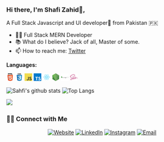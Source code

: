 
### Hi there, I'm Shafi Zahid👦,
A Full Stack Javascript and UI developer🎯 from Pakistan 🇵🇰

- 👨‍💻 Full Stack MERN Developer
- 📚 What do I believe? Jack of all, Master of some.
- 📫 How to reach me: [Twitter](https://twitter.com/ishafizahid)

**Languages:**  

<code><img height="20" src="https://raw.githubusercontent.com/github/explore/80688e429a7d4ef2fca1e82350fe8e3517d3494d/topics/html/html.png"></code>
<code><img height="20" src="https://raw.githubusercontent.com/github/explore/80688e429a7d4ef2fca1e82350fe8e3517d3494d/topics/css/css.png"></code>
<code><img height="20" src="https://raw.githubusercontent.com/github/explore/80688e429a7d4ef2fca1e82350fe8e3517d3494d/topics/javascript/javascript.png"></code>
<code><img height="20" src="https://raw.githubusercontent.com/github/explore/80688e429a7d4ef2fca1e82350fe8e3517d3494d/topics/typescript/typescript.png"></code>
<code><img height="20" src="https://raw.githubusercontent.com/github/explore/80688e429a7d4ef2fca1e82350fe8e3517d3494d/topics/react/react.png"></code>
<code><img height="20" src="https://raw.githubusercontent.com/github/explore/80688e429a7d4ef2fca1e82350fe8e3517d3494d/topics/nodejs/nodejs.png"></code>
<code><img height="20" src="https://raw.githubusercontent.com/github/explore/80688e429a7d4ef2fca1e82350fe8e3517d3494d/topics/mongodb/mongodb.png"></code>
<code><img height="20" src="https://raw.githubusercontent.com/github/explore/80688e429a7d4ef2fca1e82350fe8e3517d3494d/topics/sass/sass.png"></code>

![Sahfi's github stats](https://github-readme-stats.vercel.app/api?username=shafizahid&theme=tokyonight&show_icons=true&hide=["issues"])
![Top Langs](https://github-readme-stats.vercel.app/api/top-langs/?username=shafizahid&theme=tokyonight&layout=compact)

![](https://komarev.com/ghpvc/?username=shafizahid)

<h3> 🤝🏻 Connect with Me </h3>

<p align="center">
 <a href="https://www.shafizahid.com/" target="_blank"><img alt="Website" src="https://img.shields.io/badge/Website-www.shafizahid.com-blue?style=flat-square&logo=google-chrome"></a>
<a href="https://www.linkedin.com/in/shafizahid" target="_blank"><img alt="LinkedIn" src="https://img.shields.io/badge/LinkedIn-Shafi%20Zahid-blue?style=flat-square&logo=linkedin"></a>
<a href="https://www.instagram.com/shafizahidd/" target="_blank"><img alt="Instagram" src="https://img.shields.io/badge/Instagram-shafizahid-blue?style=flat-square&logo=instagram"></a>
<a href="mailto:ishafizahid@gmail.com"><img alt="Email" src="https://img.shields.io/badge/Email-ishafizahid@gmail.com-blue?style=flat-square&logo=gmail"></a>
</p>

 <!--⭐️ From [Shafi Zahid](https://github.com/shafizahid)-->
